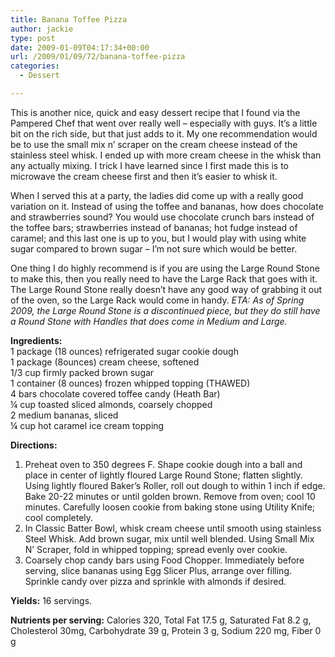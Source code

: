 ```yaml
---
title: Banana Toffee Pizza
author: jackie
type: post
date: 2009-01-09T04:17:34+00:00
url: /2009/01/09/72/banana-toffee-pizza
categories:
  - Dessert

---
```

This is another nice, quick and easy dessert recipe that I found via the Pampered Chef that went over really well – especially with guys. It&#8217;s a little bit on the rich side, but that just adds to it. My one recommendation would be to use the small mix n&#8217; scraper on the cream cheese instead of the stainless steel whisk. I ended up with more cream cheese in the whisk than any actually mixing. I trick I have learned since I first made this is to microwave the cream cheese first and then it&#8217;s easier to whisk it.

When I served this at a party, the ladies did come up with a really good variation on it. Instead of using the toffee and bananas, how does chocolate and strawberries sound? You would use chocolate crunch bars instead of the toffee bars; strawberries instead of bananas; hot fudge instead of caramel; and this last one is up to you, but I would play with using white sugar compared to brown sugar – I&#8217;m not sure which would be better.

One thing I do highly recommend is if you are using the Large Round Stone to make this, then you really need to have the Large Rack that goes with it. The Large Round Stone really doesn&#8217;t have any good way of grabbing it out of the oven, so the Large Rack would come in handy. _ETA: As of Spring 2009, the Large Round Stone is a discontinued piece, but they do still have a Round Stone with Handles that does come in Medium and Large._

**Ingredients:**  
1 package (18 ounces) refrigerated sugar cookie dough  
1 package (8ounces) cream cheese, softened  
1/3 cup firmly packed brown sugar  
1 container (8 ounces) frozen whipped topping (THAWED)  
4 bars chocolate covered toffee candy (Heath Bar)  
¼ cup toasted sliced almonds, coarsely chopped  
2 medium bananas, sliced  
¼ cup hot caramel ice cream topping

**Directions:**

  1. Preheat oven to 350 degrees F. Shape cookie dough into a ball and place in center of lightly floured Large Round Stone; flatten slightly. Using lightly floured Baker’s Roller, roll out dough to within 1 inch if edge. Bake 20-22 minutes or until golden brown. Remove from oven; cool 10 minutes. Carefully loosen cookie from baking stone using Utility Knife; cool completely.
  2. In Classic Batter Bowl, whisk cream cheese until smooth using stainless Steel Whisk. Add brown sugar, mix until well blended. Using Small Mix N’ Scraper, fold in whipped topping; spread evenly over cookie.
  3. Coarsely chop candy bars using Food Chopper. Immediately before serving, slice bananas using Egg Slicer Plus, arrange over filling. Sprinkle candy over pizza and sprinkle with almonds if desired.

**Yields:** 16 servings.

**Nutrients per serving:** Calories 320, Total Fat 17.5 g, Saturated Fat 8.2 g, Cholesterol 30mg, Carbohydrate 39 g, Protein 3 g, Sodium 220 mg, Fiber 0 g